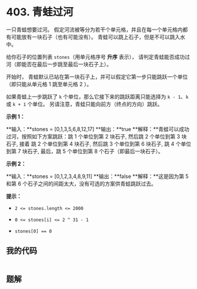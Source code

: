 # 403. 青蛙过河
一只青蛙想要过河。 假定河流被等分为若干个单元格，并且在每一个单元格内都有可能放有一块石子（也有可能没有）。 青蛙可以跳上石子，但是不可以跳入水中。

给你石子的位置列表 `stones`（用单元格序号 **升序** 表示）， 请判定青蛙能否成功过河（即能否在最后一步跳至最后一块石子上）。

开始时， 青蛙默认已站在第一块石子上，并可以假定它第一步只能跳跃一个单位（即只能从单元格 1 跳至单元格 2 ）。

如果青蛙上一步跳跃了 `k`<em> </em>个单位，那么它接下来的跳跃距离只能选择为 `k - 1`、`k`<em> </em>或 `k + 1` 个单位。 另请注意，青蛙只能向前方（终点的方向）跳跃。

 

**示例 1：**

**输入：**stones = [0,1,3,5,6,8,12,17]
**输出：**true
**解释：**青蛙可以成功过河，按照如下方案跳跃：跳 1 个单位到第 2 块石子, 然后跳 2 个单位到第 3 块石子, 接着 跳 2 个单位到第 4 块石子, 然后跳 3 个单位到第 6 块石子, 跳 4 个单位到第 7 块石子, 最后，跳 5 个单位到第 8 个石子（即最后一块石子）。

**示例 2：**

**输入：**stones = [0,1,2,3,4,8,9,11]
**输出：**false
**解释：**这是因为第 5 和第 6 个石子之间的间距太大，没有可选的方案供青蛙跳跃过去。

 

**提示：**


- `2 <= stones.length <= 2000`

- `0 <= stones[i] <= 2 ^ 31 - 1`

- `stones[0] == 0`


## 我的代码
```c++
```
> 

## 题解
```c++
```
